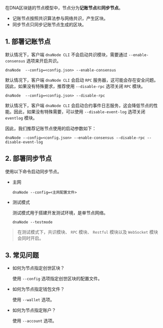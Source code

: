 
在DNA区块链的节点模型中，节点分为**记账节点**和**同步节点**。

- 记账节点按照共识算法参与网络共识，产生区块。
- 同步节点只同步记账节点生成的区块。

## 1. 部署记账节点

默认情况下，客户端 `dnaNode CLI` 不会启动共识模块，需要通过 `--enable-consensus` 选项来开启共识。

```shell
dnaNode  --config=<config.json> --enable-consensus
```

默认情况下，客户端 `dnaNode CLI` 会启动 `RPC` 服务器，这可能会存在安全问题。因此，如果没有特殊要求，推荐使用 `--disable-rpc` 选项关闭 `RPC` 模块。

```shell
dnaNode  --config=<config.json> --disable-rpc
```

默认情况下，客户端 `dnaNode CLI` 会启动合约事件日志服务，这会降低节点的性能。因此，如果没有特殊需要，可以使用 `--disable-event-log` 选项关闭 `eventlog` 模块。

因此，我们推荐记账节点使用的启动参数如下：

```shell
dnaNode --config=<config.json> --enable-consensus --disable-rpc --disable-event-log
```

## 2. 部署同步节点

使用以下命令启动同步节点。

- 主网

  ```shell
  dnaNode --config=<主网配置文件>
  ```

- 测试模式

  测试模式用于搭建开发测试环境，是单节点网络。

  ```shell
  dnaNode --testmode
  ```

>在测试模式下，共识模块、 `RPC` 模块、 `Restful` 模块以及 `WebSocket` 模块会同时开启。

## 3. 常见问题

- 如何为节点指定创世区块？

  使用 `--config` 选项指定创世区块的配置文件。

- 如何为节点指定钱包文件？

  使用 `--wallet` 选项。

- 如何为节点指定账户？

  使用 `--account` 选项。
